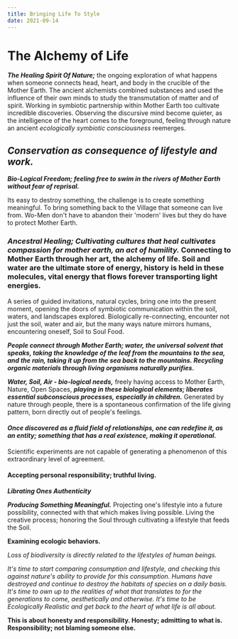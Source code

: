 ```yaml
---
title: Bringing Life To Style
date: 2021-09-14
---
```


# The Alchemy of Life

***The Healing Spirit Of Nature;*** the ongoing exploration of what happens when someone connects head, heart, and body in the crucible of the Mother Earth. The ancient alchemists combined substances and used the influence of their own minds to study the transmutation of matter and of spirit. Working in symbiotic partnership within Mother Earth too cultivate incredible discoveries. Observing the discursive mind become quieter, as the intelligence of the heart comes to the foreground, feeling through nature an ancient *ecologically symbiotic consciousness* reemerges.

## *Conservation as consequence of lifestyle and work.*

***Bio-Logical Freedom; feeling free to swim in the rivers of Mother Earth without fear of reprisal.***

Its easy to destroy something, the challenge is to create something meaningful. To bring something back to the Village that someone can live from. Wo-Men don't have to abandon their 'modern' lives but they do have to protect Mother Earth.

### *Ancestral Healing; Cultivating cultures that heal cultivates compassion for mother earth, an act of humility.* Connecting to Mother Earth through her art, the alchemy of life. Soil and water are the ultimate store of energy, history is held in these molecules, vital energy that flows forever transporting light energies.

A series of guided invitations, natural cycles, bring one into the present moment, opening the doors of symbiotic communication within the soil, waters, and landscapes explored. Biologically re-connecting, encounter not just the soil, water and air, but the many ways nature mirrors humans, encountering oneself, Soil to Soul Food.

***People connect through Mother Earth; water, the universal solvent that speaks, taking the knowledge of the leaf from the mountains to the sea, and the rain, taking it up from the sea back to the mountains. Recycling organic materials through living organisms naturally purifies.***

***Water, Soil, Air - bio-logical needs,*** freely having access to Mother Earth, Nature, Open Spaces, ***playing in these biological elements; liberates essential subconscious processes, especially in children.*** Generated by nature through people, there is a spontaneous confirmation of the life giving pattern, born directly out of people's feelings. 

#### *Once discovered as a fluid field of relationships, one can redefine it, as an entity; something that has a real existence, making it operational.*

Scientific experiments are not capable of generating a phenomenon of this extraordinary level of agreement.

#### Accepting personal responsibility; truthful living.

***Librating Ones Authenticity***

***Producing Something Meaningful.*** Projecting one's lifestyle into a future possibility, connected with that which makes living possible. Living the creative process; honoring the Soul through cultivating a lifestyle that feeds the Soil.

**Examining ecologic behaviors.**

*Loss of biodiversity is directly related to the lifestyles of human beings.*

*It's time to start comparing consumption and lifestyle, and checking this against nature's ability to provide for this consumption. Humans have destroyed and continue to destroy the habitats of species on a daily basis. It's time to own up to the realities of what that translates to for the generations to come, aesthetically and otherwise. It's time to be *Ecologically Realistic* and get back to the *heart* of what *life* is all about.*

**This is about honesty and responsibility. Honesty; admitting to what is. Responsibility; not blaming someone else.**



